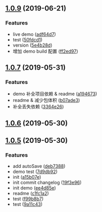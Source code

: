 ## [1.0.9](https://github.com/shuaiadong/debounce-save/compare/v1.0.7...v1.0.9) (2019-06-21)

### Features

- live demo ([adf64d7](https://github.com/shuaiadong/debounce-save/commit/adf64d7))
- test ([50fdcd1](https://github.com/shuaiadong/debounce-save/commit/50fdcd1))
- version ([5e4b28d](https://github.com/shuaiadong/debounce-save/commit/5e4b28d))
- 增加 demo build 配置 ([ff2ed97](https://github.com/shuaiadong/debounce-save/commit/ff2ed97))

## [1.0.7](https://github.com/shuaiadong/debounce-save/compare/v1.0.6...v1.0.7) (2019-05-31)

### Features

- demo 补全项目依赖 & readme ([a194673](https://github.com/shuaiadong/debounce-save/commit/a194673))
- readme & 减少包体积 ([b07ade3](https://github.com/shuaiadong/debounce-save/commit/b07ade3))
- 补全丢失依赖 ([3364e26](https://github.com/shuaiadong/debounce-save/commit/3364e26))

## [1.0.6](https://github.com/shuaiadong/debounce-save/compare/v1.0.5...v1.0.6) (2019-05-30)

## [1.0.5](https://github.com/shuaiadong/debounce-save/compare/19f3e96...v1.0.5) (2019-05-30)

### Features

- add autoSave ([deb7388](https://github.com/shuaiadong/debounce-save/commit/deb7388))
- demo test ([7d9db92](https://github.com/shuaiadong/debounce-save/commit/7d9db92))
- init ([a15b07e](https://github.com/shuaiadong/debounce-save/commit/a15b07e))
- init commit changelog ([19f3e96](https://github.com/shuaiadong/debounce-save/commit/19f3e96))
- init demo ([ee4d85e](https://github.com/shuaiadong/debounce-save/commit/ee4d85e))
- readme ([c1fc1a2](https://github.com/shuaiadong/debounce-save/commit/c1fc1a2))
- test ([f99b8b7](https://github.com/shuaiadong/debounce-save/commit/f99b8b7))
- test ([9a11c43](https://github.com/shuaiadong/debounce-save/commit/9a11c43))

